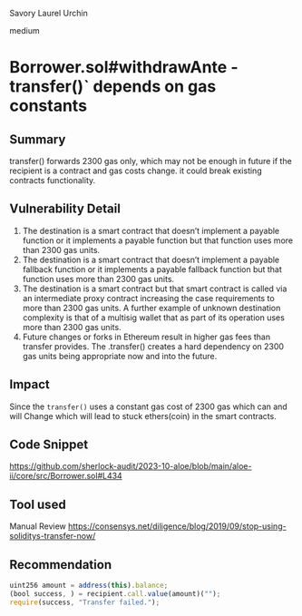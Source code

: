 Savory Laurel Urchin

medium

# Borrower.sol#withdrawAnte - transfer()` depends on gas constants
## Summary
transfer() forwards 2300 gas only, which may not be enough in future if the recipient is a contract and gas costs change. it could break existing contracts functionality.
## Vulnerability Detail
1) The destination is a smart contract that doesn’t implement a payable function or it implements a payable function but that function uses more than 2300 gas units.
2) The destination is a smart contract that doesn’t implement a payable fallback function or it implements a payable fallback function but that function uses more than 2300 gas units.
3) The destination is a smart contract but that smart contract is called via an intermediate proxy contract increasing the case requirements to more than 2300 gas units. A further example of unknown destination complexity is that of a multisig wallet that as part of its operation uses more than 2300 gas units.
4) Future changes or forks in Ethereum result in higher gas fees than transfer provides. The .transfer() creates a hard dependency on 2300 gas units being appropriate now and into the future.
## Impact
Since the `transfer()` uses a constant gas cost of 2300 gas which can and will Change which will lead to stuck ethers(coin) in the smart contracts.
## Code Snippet
https://github.com/sherlock-audit/2023-10-aloe/blob/main/aloe-ii/core/src/Borrower.sol#L434
## Tool used

Manual Review
https://consensys.net/diligence/blog/2019/09/stop-using-soliditys-transfer-now/

## Recommendation
 ```js
 uint256 amount = address(this).balance;
 (bool success, ) = recipient.call.value(amount)("");
 require(success, "Transfer failed.");
```